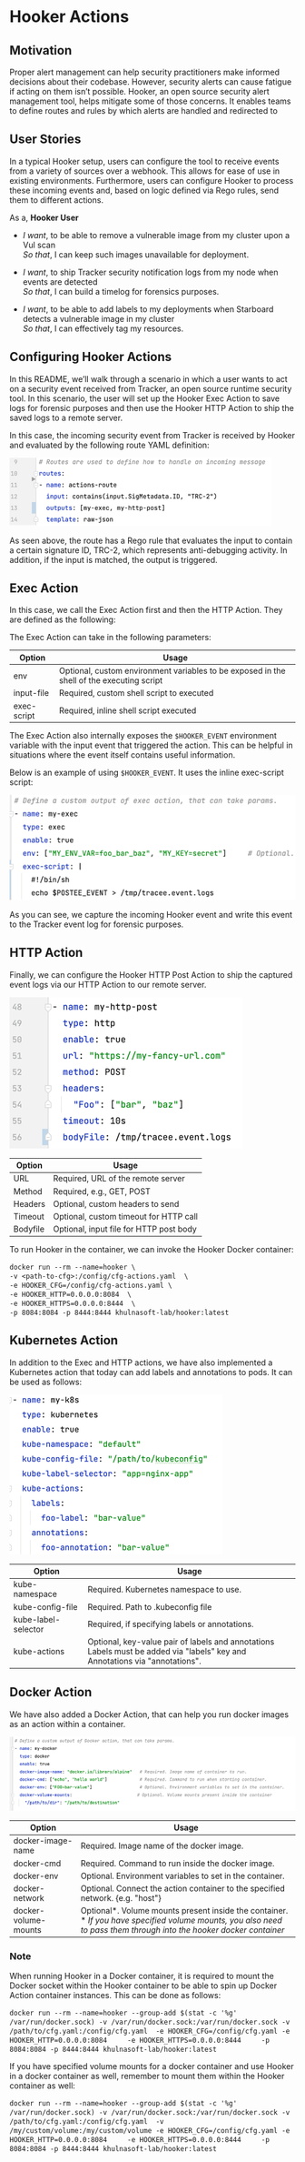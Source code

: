 # Hooker Actions

## Motivation
Proper alert management can help security practitioners make informed decisions about their codebase. However, security alerts can cause fatigue if acting on them isn’t possible. Hooker, an open source security alert management tool, helps mitigate some of those concerns. It enables teams to define routes and rules by which alerts are handled and redirected to 

## User Stories
In a typical Hooker setup, users can configure the tool to receive events from a variety of sources over a webhook. This allows for ease of use in existing environments. Furthermore, users can configure Hooker to process these incoming events and, based on logic defined via Rego rules, send them to different actions.

As a, **Hooker User**
- _I want_, to be able to remove a vulnerable image from my cluster upon a Vul scan  
_So that_, I can keep such images unavailable for deployment.


- _I want_, to ship Tracker security notification logs from my node when events are detected   
_So that_, I can build a timelog for forensics purposes.


- _I want_, to be able to add labels to my deployments when Starboard detects a vulnerable image in my cluster   
_So that_, I can effectively tag my resources.


## Configuring Hooker Actions
In this README, we’ll walk through a scenario in which a user wants to act on a security event received from Tracker, an open source runtime security tool. In this scenario, the user will set up the Hooker Exec Action to save logs for forensic purposes and then use the Hooker HTTP Action to ship the saved logs to a remote server.

In this case, the incoming security event from Tracker is received by Hooker and evaluated by the following route YAML definition: 

![img.png](../img/img.png)

As seen above, the route has a Rego rule that evaluates the input to contain a certain signature ID, TRC-2, which represents anti-debugging activity. In addition, if the input is matched, the output is triggered.

## Exec Action

In this case, we call the Exec Action first and then the HTTP Action. They are defined as the following:

The Exec Action can take in the following parameters:

| Option      | Usage                                                                                     |
|-------------|-------------------------------------------------------------------------------------------|
| env         | Optional, custom environment variables to be exposed in the shell of the executing script |
| input-file  | Required, custom shell script to executed                                                 |
| exec-script | Required, inline shell script executed                                                    |

The Exec Action also internally exposes the `$HOOKER_EVENT` environment variable with the input event that triggered the action. This can be helpful in situations where the event itself contains useful information.

Below is an example of using `$HOOKER_EVENT`. It uses the inline exec-script script:

![img_3.png](../img/img_3.png)

As you can see, we capture the incoming Hooker event and write this event to the Tracker event log for forensic purposes.

## HTTP Action

Finally, we can configure the Hooker HTTP Post Action to ship the captured event logs via our HTTP Action to our remote server.

 ![img_1.png](../img/img_1.png)

| Option   | Usage                                   |
|----------|-----------------------------------------|
| URL      | Required, URL of the remote server      |
| Method   | Required, e.g., GET, POST               |
| Headers  | Optional, custom headers to send        |
| Timeout  | Optional, custom timeout for HTTP call  |
| Bodyfile | Optional, input file for HTTP post body |

To run Hooker in the container, we can invoke the Hooker Docker container:

```
docker run --rm --name=hooker \
-v <path-to-cfg>:/config/cfg-actions.yaml  \
-e HOOKER_CFG=/config/cfg-actions.yaml \
-e HOOKER_HTTP=0.0.0.0:8084  \
-e HOOKER_HTTPS=0.0.0.0:8444  \
-p 8084:8084 -p 8444:8444 khulnasoft-lab/hooker:latest
```

## Kubernetes Action
In addition to the Exec and HTTP actions, we have also implemented a Kubernetes action that today can add labels and annotations to pods. It can be used as follows:

![img_4.png](../img/img_4.png)

| Option              | Usage                                                                                                                           |
|---------------------|---------------------------------------------------------------------------------------------------------------------------------|
| kube-namespace      | Required. Kubernetes namespace to use.                                                                                          |
| kube-config-file    | Required. Path to .kubeconfig file                                                                                              |
| kube-label-selector | Required, if specifying labels or annotations.                                                                                  |
| kube-actions        | Optional, key-value pair of labels and annotations<br/>Labels must be added via "labels" key and Annotations via "annotations". |


## Docker Action
We have also added a Docker Action, that can help you run docker images as an action within a container.

![img_5.png](../img/img_5.png)

| Option               | Usage                                                                                                                                                                    |
|----------------------|--------------------------------------------------------------------------------------------------------------------------------------------------------------------------|
| docker-image-name    | Required. Image name of the docker image.                                                                                                                                |
| docker-cmd           | Required. Command to run inside the docker image.                                                                                                                        |
| docker-env           | Optional. Environment variables to set in the container.                                                                                                                 |
| docker-network       | Optional. Connect the action container to the specified network. {e.g. "host"}                                                                                           |
| docker-volume-mounts | Optional*. Volume mounts present inside the container.<br/> * _If you have specified volume mounts, you also need to pass them through into the hooker docker container_ |

### Note
When running Hooker in a Docker container, it is required to mount the Docker socket within the Hooker container to be able to spin up Docker Action container instances. This can be done as follows:
```
docker run --rm --name=hooker --group-add $(stat -c '%g' /var/run/docker.sock) -v /var/run/docker.sock:/var/run/docker.sock -v /path/to/cfg.yaml:/config/cfg.yaml  -e HOOKER_CFG=/config/cfg.yaml -e HOOKER_HTTP=0.0.0.0:8084     -e HOOKER_HTTPS=0.0.0.0:8444     -p 8084:8084 -p 8444:8444 khulnasoft-lab/hooker:latest
```

If you have specified volume mounts for a docker container and use Hooker in a docker container as well, remember to mount them within the Hooker container as well:
```
docker run --rm --name=hooker --group-add $(stat -c '%g' /var/run/docker.sock) -v /var/run/docker.sock:/var/run/docker.sock -v /path/to/cfg.yaml:/config/cfg.yaml  -v /my/custom/volume:/my/custom/volume -e HOOKER_CFG=/config/cfg.yaml -e HOOKER_HTTP=0.0.0.0:8084     -e HOOKER_HTTPS=0.0.0.0:8444     -p 8084:8084 -p 8444:8444 khulnasoft-lab/hooker:latest
```